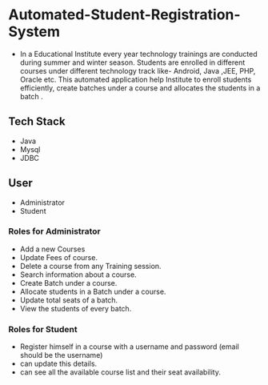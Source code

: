 
#  Automated-Student-Registration-System

- In a Educational Institute every year  technology trainings are conducted during summer and winter season. Students are enrolled in different courses under different technology track like- Android, Java ,JEE, PHP, Oracle etc. This automated application help Institute to enroll students efficiently, create batches under a course and allocates the students  in a batch . 



## Tech Stack

- Java
- Mysql
- JDBC


## User

- Administrator
- Student

### Roles for Administrator 
- Add a new Courses
- Update Fees of course.
- Delete  a course from any Training session.
- Search information about a course.
- Create Batch under a course.
- Allocate students in a Batch under a course.
- Update total seats of a batch.
- View the students of every batch. 

### Roles for Student
- Register himself in a course with a username and password (email should be the username)
- can update this details.
- can see all the available course list and their seat availability. 
